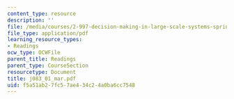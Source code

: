 ```yaml
---
content_type: resource
description: ''
file: /media/courses/2-997-decision-making-in-large-scale-systems-spring-2004/f5a51ab27fc57ae434c24a0ba6cc7548_j083_01_mar.pdf
file_type: application/pdf
learning_resource_types:
- Readings
ocw_type: OCWFile
parent_title: Readings
parent_type: CourseSection
resourcetype: Document
title: j083_01_mar.pdf
uid: f5a51ab2-7fc5-7ae4-34c2-4a0ba6cc7548
---
```

